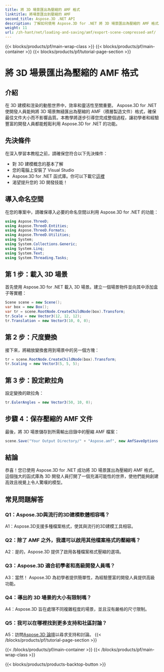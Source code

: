 ```yaml
---
title: 將 3D 場景匯出為壓縮的 AMF 格式
linktitle: 將場景匯出到壓縮的 AMF
second_title: Aspose.3D .NET API
description: 了解如何使用 Aspose.3D for .NET 將 3D 場景匯出為壓縮的 AMF 格式。透過本逐步指南增強您的開發技能。
weight: 11
url: /zh-hant/net/loading-and-saving/amf/export-scene-compressed-amf/
---
```


{{< blocks/products/pf/main-wrap-class >}}
{{< blocks/products/pf/main-container >}}
{{< blocks/products/pf/tutorial-page-section >}}

# 將 3D 場景匯出為壓縮的 AMF 格式

## 介紹

在 3D 建模和渲染的動態世界中，效率和靈活性至關重要。 Aspose.3D for .NET 使開發人員能夠將 3D 場景無縫匯出為壓縮的 AMF（積層製造文件）格式，確保最佳文件大小而不影響品質。本教學將逐步引導您完成整個過程，讓初學者和經驗豐富的開發人員都能輕鬆利用 Aspose.3D for .NET 的功能。

## 先決條件

在深入學習本教程之前，請確保您符合以下先決條件：

- 對 3D 建模概念的基本了解
- 您的電腦上安裝了 Visual Studio
-  Aspose.3D for .NET 函式庫。你可以下載它[這裡](https://releases.aspose.com/3d/net/)
- 渴望提升您的 3D 開發技能！

## 導入命名空間

在您的專案中，請確保導入必要的命名空間以利用 Aspose.3D for .NET 的功能：

```csharp
using Aspose.ThreeD;
using Aspose.ThreeD.Entities;
using Aspose.ThreeD.Formats;
using Aspose.ThreeD.Utilities;
using System;
using System.Collections.Generic;
using System.Linq;
using System.Text;
using System.Threading.Tasks;
```

## 第 1 步：載入 3D 場景

首先使用 Aspose.3D for .NET 載入 3D 場景。建立一個場景物件並向其中添加盒子等實體：

```csharp
Scene scene = new Scene();
var box = new Box();
var tr = scene.RootNode.CreateChildNode(box).Transform;
tr.Scale = new Vector3(12, 12, 12);
tr.Translation = new Vector3(10, 0, 0);
```

## 第 2 步：尺度變換

接下來，將縮放變換套用到場景中的另一個方塊：

```csharp
tr = scene.RootNode.CreateChildNode(box).Transform;
tr.Scaling = new Vector3(5, 5, 5);
```

## 第 3 步：設定歐拉角

設定變換的歐拉角：

```csharp
tr.EulerAngles = new Vector3(50, 10, 0);
```

## 步驟 4：保存壓縮的 AMF 文件

最後，將 3D 場景儲存到所需輸出目錄中的壓縮 AMF 檔案：

```csharp
scene.Save("Your Output Directory/" + "Aspose.amf", new AmfSaveOptions() { EnableCompression = false });
```

## 結論

恭喜！您已使用 Aspose.3D for .NET 成功將 3D 場景匯出為壓縮的 AMF 格式。這個強大的函式庫為 3D 開發人員打開了一個充滿可能性的世界，使他們能夠創建高效且視覺上令人驚嘆的模型。

## 常見問題解答

### Q1：Aspose.3D與流行的3D建模軟體相容嗎？

A1：Aspose.3D支援多種檔案格式，使其與流行的3D建模工具相容。

### Q2：除了 AMF 之外，我還可以啟用其他檔案格式的壓縮嗎？

A2：是的，Aspose.3D 提供了啟用各種檔案格式壓縮的選項。

### Q3：Aspose.3D 適合初學者和高級開發人員嗎？

A3：當然！ Aspose.3D 為初學者提供簡單性，為經驗豐富的開發人員提供高級功能。

### Q4：導出的 3D 場景的大小有限制嗎？

A4：Aspose.3D 旨在處理不同複雜程度的場景，並且沒有嚴格的尺寸限制。

### Q5：我可以在哪裡找到更多支持和社區討論？

 A5：訪問[Aspose.3D 論壇](https://forum.aspose.com/c/3d/18)以尋求支持和討論。
{{< /blocks/products/pf/tutorial-page-section >}}

{{< /blocks/products/pf/main-container >}}
{{< /blocks/products/pf/main-wrap-class >}}

{{< blocks/products/products-backtop-button >}}
